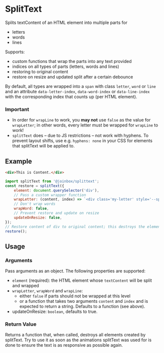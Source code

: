 # SplitText

Splits textContent of an HTML element into multiple parts for
- letters
- words
- lines

Supports:
- custom functions that wrap the parts into any text provided
- indices on all types of parts (letters, words and lines)
- restoring to original content
- restore on resize and updated split after a certain debounce

By default, all types are wrapped into a `span` with class `letter`, `word` or `line` and an 
attribute `data-letter-index`, `data-word-index` or `data-line-index` with the corresponding
index that counts up (per HTML element).

### Important
- In order for `wrapLine` to work, you **may not** use `false` as the value for 
`wrapLetter`; in other words, every letter must be wrapped for `wrapLine` to work!
- `splitText` does – due to JS restrictions – not work with hyphens. To prevent layout shifts, use
e.g. `hyphens: none` in your CSS for elements that splitText will be applied to.

## Example

```html
<div>This is Content.</div>
```

```javascript
import splitText from '@joinbox/splittext';
const restore = splitText({
    element: document.querySelector('div'),
    // Pass a custom wrapper function
    wrapLetter: (content, index) => `<div class='my-letter' style='--splitTextIndex: ${index}'>${content}</div>`,
    // Don't wrap words
    wrapWord: false,
    // Prevent restore and update on resize
    updateOnResize: false,
});
// Restore content of div to original content; this destroys the elements created by splitText.
restore();
```


## Usage

### Arguments
Pass arguments as an object. The following properties are supported: 
- `element` (required): the HTML element whose `textContent` will be split and wrapped
- `wrapLetter`, `wrapWord` and `wrapLine`: 
    - either `false` if parts should not be wrapped at this level
    - or a function that takes two arguments `content` and `index` and is expected to return a
    string. Defaults to a function (see above).
- updateOnResize: `boolean`, defaults to true.

### Return Value

Returns a function that, when called, destroys all elements created by splitText. Try to use it
as soon as the animations splitText was used for is done to ensure the text is as responsive
as possible again.